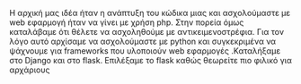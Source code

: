 Η αρχική μας ιδέα ήταν η ανάπτυξη του κώδικα μιας και ασχολούμαστε με web εφαρμογή ήταν να γίνει με χρήση php. Στην πορεία όμως καταλάβαμε ότι θέλετε να ασχοληθούμε με αντικειμενοστρέφια. Για τον λόγο αυτό αρχίσαμε να ασχολούμαστε με python και συγκεκριμένα να ψάχνουμε για frameworks που υλοποιούν web  εφαρμογές .Καταλήξαμε στο Django και στο flask. Επιλέξαμε το flask καθώς  θεωρείτε πιο φιλικό για αρχάριους
